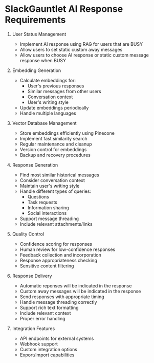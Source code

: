# SlackGauntlet AI Response Requirements

1. User Status Management
   - Implement AI response using RAG for users that are BUSY
   - Allow users to set static custom away messages
   - Allow users to choose AI response or static custom message response when BUSY

2. Embedding Generation
   - Calculate embeddings for:
     * User's previous responses
     * Similar messages from other users
     * Conversation context
     * User's writing style
   - Update embeddings periodically
   - Handle multiple languages

3. Vector Database Management
   - Store embeddings efficiently using Pinecone
   - Implement fast similarity search
   - Regular maintenance and cleanup
   - Version control for embeddings
   - Backup and recovery procedures

4. Response Generation
   - Find most similar historical messages
   - Consider conversation context
   - Maintain user's writing style
   - Handle different types of queries:
     * Questions
     * Task requests
     * Information sharing
     * Social interactions
   - Support message threading
   - Include relevant attachments/links

5. Quality Control
   - Confidence scoring for responses
   - Human review for low-confidence responses
   - Feedback collection and incorporation
   - Response appropriateness checking
   - Sensitive content filtering

6. Response Delivery
   - Automatic reponses will be indicated in the response
   - Custom away messages will be indicated in the response
   - Send responses with appropriate timing
   - Handle message threading correctly
   - Support rich text formatting
   - Include relevant context
   - Proper error handling

7. Integration Features
    - API endpoints for external systems
    - Webhook support
    - Custom integration options
    - Export/import capabilities